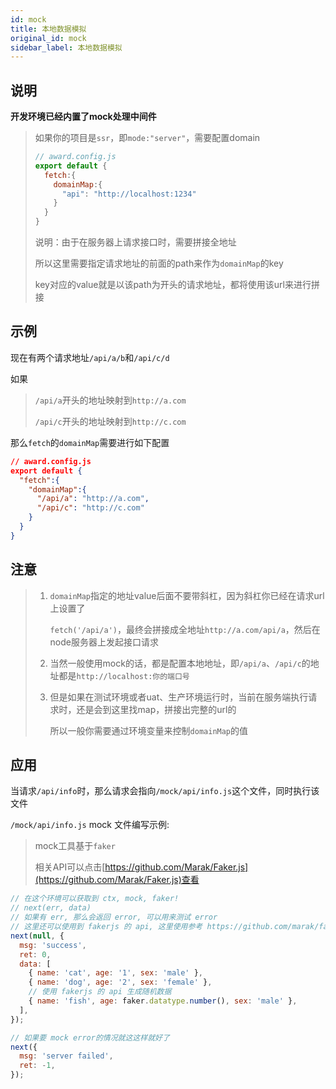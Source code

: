 ```yaml
---
id: mock
title: 本地数据模拟
original_id: mock
sidebar_label: 本地数据模拟
---
```


## 说明

**开发环境已经内置了mock处理中间件**

> 如果你的项目是`ssr`，即`mode:"server"`，需要配置domain
> 
> ```js
> // award.config.js
> export default {
>   fetch:{
>     domainMap:{
>       "api": "http://localhost:1234"
>     }
>   }
> }
>```
>
> 说明：由于在服务器上请求接口时，需要拼接全地址
> 
> 所以这里需要指定请求地址的前面的path来作为`domainMap`的key
>
> key对应的value就是以该path为开头的请求地址，都将使用该url来进行拼接

## 示例

现在有两个请求地址`/api/a/b`和`/api/c/d`

如果
>`/api/a`开头的地址映射到`http://a.com`
>
>`/api/c`开头的地址映射到`http://c.com`

那么`fetch`的`domainMap`需要进行如下配置

```json
// award.config.js
export default {
  "fetch":{
    "domainMap":{
      "/api/a": "http://a.com",
      "/api/c": "http://c.com"
    }
  }
}
```

## 注意

> 1. `domainMap`指定的地址value后面不要带斜杠，因为斜杠你已经在请求url上设置了
>
>    `fetch('/api/a')`，最终会拼接成全地址`http://a.com/api/a`，然后在node服务器上发起接口请求
>
> 2. 当然一般使用mock的话，都是配置本地地址，即`/api/a`、`/api/c`的地址都是`http://localhost:你的端口号`
>
> 3. 但是如果在测试环境或者uat、生产环境运行时，当前在服务端执行请求时，还是会到这里找map，拼接出完整的url的
>
>    所以一般你需要通过环境变量来控制`domainMap`的值

## 应用

当请求`/api/info`时，那么请求会指向`/mock/api/info.js`这个文件，同时执行该文件

`/mock/api/info.js` mock 文件编写示例:

> mock工具基于`faker`
>
> 相关API可以点击[https://github.com/Marak/Faker.js](https://github.com/Marak/Faker.js)查看

```js
// 在这个环境可以获取到 ctx, mock, faker!
// next(err, data)
// 如果有 err, 那么会返回 error, 可以用来测试 error
// 这里还可以使用到 fakerjs 的 api, 这里使用参考 https://github.com/marak/faker.js
next(null, {
  msg: 'success',
  ret: 0,
  data: [
    { name: 'cat', age: '1', sex: 'male' },
    { name: 'dog', age: '2', sex: 'female' },
    // 使用 fakerjs 的 api 生成随机数据
    { name: 'fish', age: faker.datatype.number(), sex: 'male' },
  ],
});

// 如果要 mock error的情况就这这样就好了
next({
  msg: 'server failed',
  ret: -1,
});
```